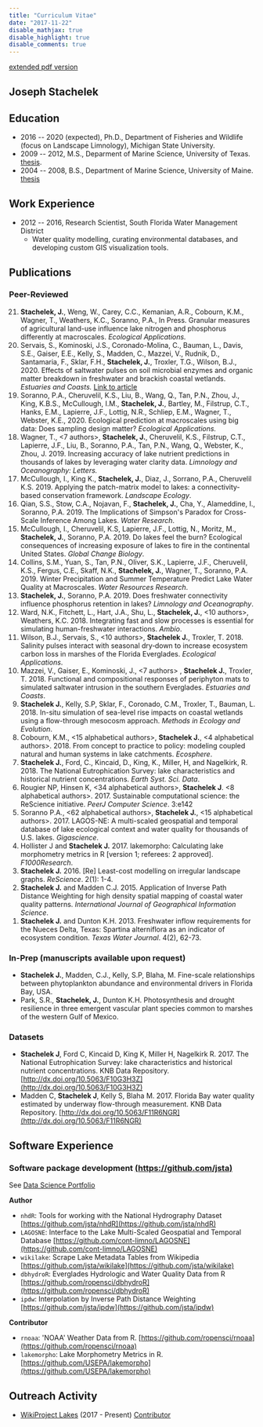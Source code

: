 ```yaml
---
title: "Curriculum Vitae"
date: "2017-11-22"
disable_mathjax: true
disable_highlight: true
disable_comments: true
---
```


[extended pdf version](../pdf/cv.pdf)

## Joseph Stachelek

## Education

- 2016 -- 2020 (expected), Ph.D., Department of Fisheries and Wildlife (focus on Landscape Limnology), Michigan State University.
- 2009 -- 2012, M.S., Deparment of Marine Science, University of Texas. [thesis](http://repositories.lib.utexas.edu/handle/2152/ETD-UT-2012-05-5549).
- 2004 -- 2008, B.S., Department of Marine Science, University of Maine. [thesis](../pdf/FieldGuidetoMarinePlantsAlgae.pdf)

## Work Experience
  
- 2012 -- 2016, Research Scientist, South Florida Water Management District
  - Water quality modelling, curating environmental databases, and developing custom GIS visualization tools. 

## Publications

### Peer-Reviewed

<ol reversed>

<li><b>Stachelek, J.</b>, Weng, W., Carey, C.C., Kemanian, A.R., Cobourn, K.M., Wagner, T., Weathers, K.C., Soranno, P.A., In Press. Granular measures of agricultural land-use influence lake nitrogen and phosphorus differently at macroscales. <i>Ecological Applications.</i>

<li>Servais, S., Kominoski, J.S., Coronado-Molina, C., Bauman, L., Davis, S.E., Gaiser, E.E., Kelly, S., Madden, C., Mazzei, V., Rudnik, D., Santamaria, F., Sklar, F.H., <b>Stachelek, J.</b>, Troxler, T.G., Wilson, B.J., 2020. Effects of saltwater pulses on soil microbial enzymes and organic matter breakdown in freshwater and brackish coastal wetlands. <i>Estuaries and Coasts.</i> <a aria-label="doi link" target="_blank" href="https://doi.org/10.1007/s12237-020-00708-1"><i aria-hidden="true" class="ai ai-doi" title="doi link"></i> <span class="sr-only">Link to article</span> </a>

<li> Soranno, P.A., Cheruvelil, K.S., Liu, B., Wang, Q., Tan, P.N., Zhou, J., King, K.B.S., McCullough, I.M., <b>Stachelek, J.</b>, Bartley, M., Filstrup, C.T., Hanks, E.M., Lapierre, J.F., Lottig, N.R., Schliep, E.M., Wagner, T., Webster, K.E., 2020. Ecological prediction at macroscales using big data: Does sampling design matter? <i>Ecological Applications.</i> <a aria-label="doi link" target="_blank" href="https://doi.org/10.1002/eap.2123"><i aria-hidden="true" class="ai ai-doi" title="doi link"></i></a>

<li> Wagner, T., <7 authors>, <b>Stachelek, J.</b>, Cheruvelil, K.S., Filstrup, C.T., Lapierre, J.F., Liu, B., Soranno, P.A., Tan, P.N., Wang, Q., Webster, K.,  Zhou, J. 2019. Increasing accuracy of lake nutrient predictions in thousands of lakes by leveraging water clarity data. <i>Limnology and Oceanography: Letters.</i>  <a aria-label="doi link" target="_blank" href="https://doi.org/10.1002/lol2.10134"><i aria-hidden="true" class="ai ai-doi" title="doi link"></i></a> 
</li>

<li> McCullough, I., King K., <b>Stachelek, J.</b>, Diaz, J., Sorrano, P.A., Cheruvelil K.S. 2019. Applying the patch-matrix model to lakes: a connectivity-based conservation framework. <i>Landscape Ecology</i>. <a aria-label="doi link" target="_blank" href="https://doi.org/10.1007/s10980-019-00915-7"><i aria-hidden="true" class="ai ai-doi" title="doi link"></i></a>
</li>

<li> Qian, S.S., Stow, C.A., Nojavan, F., <b>Stachelek, J.</b>, Cha, Y., Alameddine, I., Soranno, P.A. 2019. The Implications of Simpson's Paradox for Cross-Scale Inference Among Lakes. <i>Water Research</i>. <a aria-label="doi link" target="_blank" href="https://doi.org/10.1016/j.watres.2019.114855"><i aria-hidden="true" class="ai ai-doi" title="doi link"></i></a>
</li>

<li> McCullough, I., Cheruvelil, K.S, Lapierre, J.F., Lottig, N., Moritz, M., <b> Stachelek, J.</b>, Soranno, P.A. 2019. Do lakes feel the burn? Ecological consequences of increasing exposure of lakes to fire in the continental United States. <i>Global Change Biology</i>. <a aria-label="doi link" target="_blank" href="https://doi.org/10.1111/gcb.14732"><i aria-hidden="true" class="ai ai-doi" title="doi link"></i></a>
</li>

<li>Collins, S.M., Yuan, S., Tan, P.N., Oliver, S.K., Lapierre, J.F., Cheruvelil, K.S., Fergus, C.E., Skaff, N.K., <b>Stachelek, J.</b>, Wagner, T., Soranno, P.A. 2019. Winter Precipitation and Summer Temperature Predict Lake Water Quality at Macroscales. <i>Water Resources Research</i>. <a aria-label="doi link" target="_blank" href="https://doi.org/10.1029/2018WR023088"><i aria-hidden="true" class="ai ai-doi" title="doi link"></i></a>
</li>

<li><b>Stachelek, J.</b>, Soranno, P.A. 2019. Does freshwater connectivity influence phosphorus retention in lakes? <i>Limnology and Oceanography</i>. <a aria-label="doi link" target="_blank" href="https://doi.org/10.1002/lno.11137"><i aria-hidden="true" class="ai ai-doi" title="doi link"></i></a> <a aria-label="download link" target="_blank" href="../pdf/2019_stachelek-soranno_preprint.pdf"><i aria-hidden="true" class="fa  fa-download"></i></a>
</li>

<li>Ward, N.K., Fitchett, L., Hart, J.A., Shu, L., <b>Stachelek, J.</b>, <10 authors>, Weathers, K.C. 2018. Integrating fast and slow processes is essential for simulating human-freshwater interactions. <i>Ambio</i>. <a aria-label="doi link" target="_blank" href="https://doi.org/10.1007/s13280-018-1136-6"><i aria-hidden="true" class="ai ai-doi" title="doi link"></i></a>
</li>

<li>Wilson, B.J., Servais, S., <10 authors>, <b>Stachelek J.</b>, Troxler, T. 2018. Salinity pulses interact with seasonal dry‐down to increase ecosystem carbon loss in marshes of the Florida Everglades. <i>Ecological Applications</i>. <a aria-label="doi link" target="_blank" href="https://doi.org/10.1002/eap.1798"><i aria-hidden="true" class="ai ai-doi" title="doi link"></i></a>
</li>

<li>Mazzei, V., Gaiser, E., Kominoski, J., <7 authors> , <b>Stachelek J.</b>, Troxler, T. 2018. Functional and compositional responses of periphyton mats to simulated saltwater intrusion in the southern Everglades. <i>Estuaries and Coasts</i>. <a aria-label="doi link" target="_blank" href="https://doi.org/10.1007/s12237-018-0415-6"><i aria-hidden="true" class="ai ai-doi" title="doi link"></i></a>
</li> 

<li><b>Stachelek J.</b>, Kelly, S.P, Sklar, F., Coronado, C.M., Troxler, T., Bauman, L. 2018. In-situ simulation of sea-level rise impacts on coastal wetlands using a flow-through mesocosm approach. <i>Methods in Ecology and Evolution</i>. <a aria-label="doi link" target="_blank" href="https://doi.org/10.1111/2041-210X.13028"><i aria-hidden="true" class="ai ai-doi" title="doi link"></i></a>
</li>

<li>Cobourn, K.M., <15 alphabetical authors>, <b>Stachelek J.</b>, <4 alphabetical authors>. 2018. From concept to practice to policy: modeling coupled natural and human systems in lake catchments. <i>Ecosphere</i>. <a aria-label="doi link" target="_blank" href="https://doi.org/10.1002/ecs2.2209"><i aria-hidden="true" class="ai ai-doi" title="doi link"></i></a>
</li>

<li><b>Stachelek J.</b>, Ford, C., Kincaid, D., King, K., Miller, H, and Nagelkirk, R. 2018. The National Eutrophication Survey: lake characteristics and historical nutrient concentrations. <i>Earth Syst. Sci. Data</i>. <a aria-label="doi link" target="_blank" href="https://doi.org/10.5194/essd-10-81-2018"><i aria-hidden="true" class="ai ai-doi" title="doi link"></i></a>
</li>

<li> Rougier NP, Hinsen K, <34 alphabetical authors>, <b>Stachelek J</b>. <8 alphabetical authors>. 2017. Sustainable computational science: the ReScience initiative. <i>PeerJ Computer Science</i>. 3:e142 <a aria-label="doi link" target="_blank" href="https://doi.org/10.7717/peerj-cs.142"><i aria-hidden="true" class="ai ai-doi" title="doi link"></i></a>
</li>

<li> Soranno P.A., <62 alphabetical authors>, <b>Stachelek J.</b>, <15 alphabetical authors>. 2017. LAGOS-NE: A multi-scaled geospatial and temporal database of lake ecological context and water quality for thousands of U.S. lakes. <i>Gigascience</i>. <a aria-label="doi link" target="_blank" href="https://doi.org/10.1093/gigascience/gix101"><i aria-hidden="true" class="ai ai-doi" title="doi link"></i></a>
</li>

<li> Hollister J and <b>Stachelek J.</b> 2017. lakemorpho: Calculating lake morphometry metrics in R [version 1; referees: 2 approved]. <i>F1000Research</i>. <a aria-label="doi link" target="_blank" href="https://doi.org/10.12688/f1000research.12512.1"><i aria-hidden="true" class="ai ai-doi" title="doi link"></i></a>
</li>

<li> <b>Stachelek J.</b> 2016. [Re] Least-cost modelling on irregular landscape graphs. <i>ReScience</i>. 2(1): 1-4. <a aria-label="download link" target="_blank" href="../pdf/2016_stachelek_rescience.pdf"><i aria-hidden="true" class="fa fa-download"></i></a>
</li>

<li> <b>Stachelek J.</b> and Madden C.J. 2015. Application of Inverse Path Distance Weighting for high density spatial mapping of coastal water quality patterns. <i>International Journal of Geographical Information Science</i>. <a aria-label="doi link" target="_blank" href="https://doi.org/10.1080/13658816.2015.1018833"><i aria-hidden="true" class="ai ai-doi" title="doi link"></i></a> <a aria-label="download link" target="_blank" href="../pdf/stachmadden2015am.pdf"><i aria-hidden="true" class="fa fa-download"></i></a>
</li>

<li> <b>Stachelek J.</b> and Dunton K.H. 2013. Freshwater inflow requirements for the Nueces Delta, Texas: Spartina alterniflora as an indicator of ecosystem condition. <i>Texas Water Journal</i>. 4(2), 62-73. <a aria-label="download link" target="_blank" href="../pdf/StachelekDunton2013.pdf"><i aria-hidden="true" class="fa fa-download"></i></a>
</li>

</ol>
  
### In-Prep (manuscripts available upon request)

- **Stachelek J.**, Madden, C.J., Kelly, S.P, Blaha, M. Fine-scale relationships between phytoplankton abundance and environmental drivers in Florida Bay, USA.
- Park, S.R., **Stachelek, J.**, Dunton K.H. Photosynthesis and drought resilience in three emergent vascular plant species common to marshes of the western Gulf of Mexico.

### Datasets

- **Stachelek J**, Ford C, Kincaid D, King K, Miller H, Nagelkirk R. 2017. The National Eutrophication Survey: lake characteristics and historical nutrient concentrations. KNB Data Repository. [http://dx.doi.org/10.5063/F10G3H3Z](http://dx.doi.org/10.5063/F10G3H3Z)
- Madden C, **Stachelek J**, Kelly S, Blaha M. 2017. Florida Bay water quality estimated by underway flow-through measurement. KNB Data Repository. [http://dx.doi.org/10.5063/F11R6NGR](http://dx.doi.org/10.5063/F11R6NGR)

## Software Experience
  
### Software package development [(https://github.com/jsta)](https://github.com/jsta)

See [Data Science Portfolio](https://jsta.github.io/gh_cran_portfolio/)

**Author**

- `nhdR`: Tools for working with the National Hydrography Dataset
[https://github.com/jsta/nhdR](https://github.com/jsta/nhdR)
- `LAGOSNE`: Interface to the Lake Multi-Scaled Geospatial and Temporal Database
[https://github.com/cont-limno/LAGOSNE](https://github.com/cont-limno/LAGOSNE) 
- `wikilake`: Scrape Lake Metadata Tables from Wikipedia
[https://github.com/jsta/wikilake](https://github.com/jsta/wikilake) 
- `dbhydroR`: Everglades Hydrologic and Water Quality Data from R
[https://github.com/ropensci/dbhydroR](https://github.com/ropensci/dbhydroR)
- `ipdw`: Interpolation by Inverse Path Distance Weighting
[https://github.com/jsta/ipdw](https://github.com/jsta/ipdw)

**Contributor**

- `rnoaa`: 'NOAA' Weather Data from R. [https://github.com/ropensci/rnoaa](https://github.com/ropensci/rnoaa)
- `lakemorpho`: Lake Morphometry Metrics in R. [https://github.com/USEPA/lakemorpho](https://github.com/USEPA/lakemorpho)

<!---### Other software experience

- Operating Systems: Debian/Ubuntu/Fedora Linux, Windows
- Office productivity software: Microsoft Office (Word, Excel and PowerPoint), LibreOffice, LaTeX
- Statistical Software: R
- Coding languages: R, Python, Fortran
- Data management: SQLite, netcdf
- Version control systems: Git, GitHub
- Web development: `shiny`

## Presentations

**See pdf version**

## Teaching Experience

### Michigan State University 

- Delivered workshops to teach version control software (Git) for application in academic research (EEBB Programming Group, Spring 2017)
-  Delivered workshops to teach basic Python and Linux command line use (Institute for Cyber-enabled Research, Spring 2017)

### Software Carpentry

- Instructor (2016 - present)
- Delivered workshops (2) to teach GIS skills for research computing
- Lesson Mainainter, (2015 - present), [Geospatial Data Analysis with R](http://www.datacarpentry.org/lessons/). Data Carpentry.
  
### NSF GK-12 Fellowship - University of Texas Marine Science Institute / Port Aransas HS

- AP Human Geography / GIS (Fall 2010 / Spring 2011) 
- Developed GIS lesson material; delivered lessons; evaluated student work

### Teaching Assistant - University of Texas at Austin

- Introduction to Oceanography (Fall 2009/Spring 2010)
- Taught lectures; delivered laboratory practicals; marked assignments and exams

## Service Activity
  
- Soranno, P., King, K., Poisson, A., **Stachelek, J.**, Boudreau, C., Skaff, N., Smith, N. (2017) Cyberinfrastructure support for collaboration and open science in ecology. NSF Request for Information on Future Needs for Advanced Cyberinfrastructure to Support Science and Engineering Research ([https://www.nsf.gov/cise/oac/ci2030/pdf/RFI-Soranno-261.pdf](https://www.nsf.gov/cise/oac/ci2030/pdf/RFI-Soranno-261.pdf))
- Reviewer (2017) _Journal of Open Source Software_, _Frontiers in Ecology and Evolution_, [ROpenSci](https://github.com/ropensci/onboarding/issues/118)
- Reviewer (2016) _Texas Water Journal_, _Journal of Open Source Software_ (2), _Peerage of Science_, _Journal of Atmospheric and Oceanic Technology_
- Reviewer (2015) _Ecological Modelling_
- NEON spatio-temporal hackathon (2015) - developed tutorials and assessment instruments to teach fundamental big data skills needed to work efficiently with large spatio-temporal data using open tools, such as R and Python. [link](http://www.neoninc.org/updates-events/update/nsf-biocenters-unite-close-scientific-data-skills-gap-focus-phenology)--->

## Outreach Activity  

- [WikiProject Lakes](https://en.wikipedia.org/wiki/Wikipedia:WikiProject_Lakes) (2017 - Present) [Contributor](https://en.wikipedia.org/wiki/Special:Contributions/Jst4)

<!--- Everglades Day (2016) Guided tours of science activities at the Loxahatchee Impoundment Landscape Assessment. 17th Annual Everglades Day, Loxahatchee National Wildlife Refuge.
- National Public Radio (2016) Rising Seas Push Too Much Salt Into the Florida Everglades. [link](http://www.npr.org/2016/05/25/477014085/rising-seas-push-too-much-salt-into-the-florida-everglades)
- PBS Newshour (2015) Florida's Everglades face new invasive threat: rising sea levels. [youtube](https://www.youtube.com/watch?v=ggOl-vaXIFk)

## Honors and Awards

- GLEON Student Travel Award 2017
- Invited participant to the [2017 rOpenSci Conference](http://unconf17.ropensci.org/)
- Finalist for the 2012 NOAA Coastal Management Fellowship
- Best poster award at the 2012 Texas Bays and Estuaries Meeting

## Membership
  
- Coastal and Estuarine Research Federation
- Ecological Society of America
- Foundation for Open Access Statistics--->